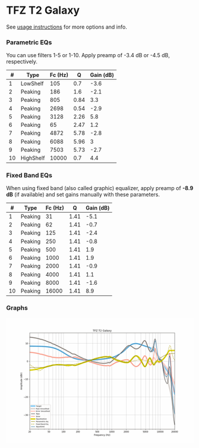 # TFZ T2 Galaxy
See [usage instructions](https://github.com/jaakkopasanen/AutoEq#usage) for more options and info.

### Parametric EQs
You can use filters 1-5 or 1-10. Apply preamp of -3.4 dB or -4.5 dB, respectively.

|   # | Type      |   Fc (Hz) |    Q |   Gain (dB) |
|-----|-----------|-----------|------|-------------|
|   1 | LowShelf  |       105 | 0.7  |        -3.6 |
|   2 | Peaking   |       186 | 1.6  |        -2.1 |
|   3 | Peaking   |       805 | 0.84 |         3.3 |
|   4 | Peaking   |      2698 | 0.54 |        -2.9 |
|   5 | Peaking   |      3128 | 2.26 |         5.8 |
|   6 | Peaking   |        65 | 2.47 |         1.2 |
|   7 | Peaking   |      4872 | 5.78 |        -2.8 |
|   8 | Peaking   |      6088 | 5.96 |         3   |
|   9 | Peaking   |      7503 | 5.73 |        -2.7 |
|  10 | HighShelf |     10000 | 0.7  |         4.4 |

### Fixed Band EQs
When using fixed band (also called graphic) equalizer, apply preamp of **-8.9 dB** (if available) and set gains manually with these parameters.

|   # | Type    |   Fc (Hz) |    Q |   Gain (dB) |
|-----|---------|-----------|------|-------------|
|   1 | Peaking |        31 | 1.41 |        -5.1 |
|   2 | Peaking |        62 | 1.41 |        -0.7 |
|   3 | Peaking |       125 | 1.41 |        -2.4 |
|   4 | Peaking |       250 | 1.41 |        -0.8 |
|   5 | Peaking |       500 | 1.41 |         1.9 |
|   6 | Peaking |      1000 | 1.41 |         1.9 |
|   7 | Peaking |      2000 | 1.41 |        -0.9 |
|   8 | Peaking |      4000 | 1.41 |         1.1 |
|   9 | Peaking |      8000 | 1.41 |        -1.6 |
|  10 | Peaking |     16000 | 1.41 |         8.9 |

### Graphs
![](./TFZ%20T2%20Galaxy.png)
